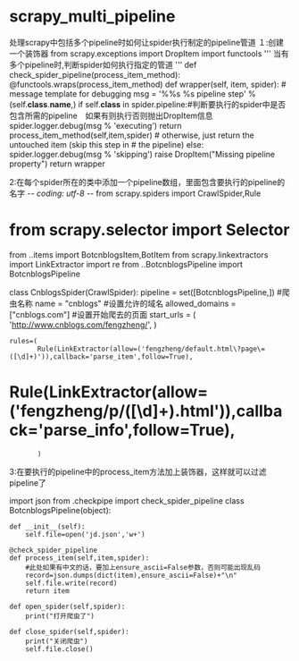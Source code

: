 # scrapy_multi_pipeline
处理scrapy中包括多个pipeline时如何让spider执行制定的pipeline管道
１:创建一个装饰器
from scrapy.exceptions import DropItem
import functools
'''
当有多个pipeline时,判断spider如何执行指定的管道
'''
def check_spider_pipeline(process_item_method):
    @functools.wraps(process_item_method) 
    def wrapper(self, item, spider):
        # message template for debugging
        msg = '%%s %s pipeline step' % (self.__class__.__name__,)
        if self.__class__ in spider.pipeline:#判断要执行的spider中是否包含所需的pipeline　如果有则执行否则抛出DropItem信息
            spider.logger.debug(msg % 'executing')
            return process_item_method(self,item,spider)
        # otherwise, just return the untouched item (skip this step in
        # the pipeline)
        else:
            spider.logger.debug(msg % 'skipping')
            raise DropItem("Missing pipeline property")
    return wrapper

2:在每个spider所在的类中添加一个pipeline数组，里面包含要执行的pipeline的名字
 -*- coding: utf-8 -*-
from scrapy.spiders import CrawlSpider,Rule
# from scrapy.selector import Selector
from ..items import BotcnblogsItem,BotItem
from scrapy.linkextractors import LinkExtractor
import re
from ..BotcnblogsPipeline import BotcnblogsPipeline

class CnblogsSpider(CrawlSpider):
    pipeline = set([BotcnblogsPipeline,])
    #爬虫名称
    name = "cnblogs"
    #设置允许的域名
    allowed_domains = ["cnblogs.com"]
    #设置开始爬去的页面
    start_urls = (
        'http://www.cnblogs.com/fengzheng/',
    )
    
    rules=(
           Rule(LinkExtractor(allow=('fengzheng/default.html\?page\=([\d]+)')),callback='parse_item',follow=True),
#            Rule(LinkExtractor(allow=('fengzheng/p/([\d]+).html')),callback='parse_info',follow=True),
           )
           
3:在要执行的pipeline中的process_item方法加上装饰器，这样就可以过滤pipeline了

import json
from .checkpipe import  check_spider_pipeline 
class BotcnblogsPipeline(object):
    
    def __init__(self):
        self.file=open('jd.json','w+')
        
    @check_spider_pipeline
    def process_item(self,item,spider):
        #此处如果有中文的话，要加上ensure_ascii=False参数，否则可能出现乱码
        record=json.dumps(dict(item),ensure_ascii=False)+"\n" 
        self.file.write(record)
        return item
    
    def open_spider(self,spider):
        print("打开爬虫了")
        
    def close_spider(self,spider):
        print("关闭爬虫")
        self.file.close()
           
           

